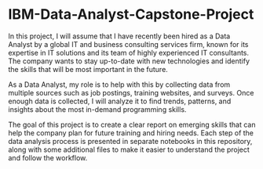 # IBM-Data-Analyst-Capstone-Project
In this project, I will assume that I have recently been hired as a Data Analyst by a global IT and business consulting services firm, known for its expertise in IT solutions and its team of highly experienced IT consultants. The company wants to stay up-to-date with new technologies and identify the skills that will be most important in the future.

As a Data Analyst, my role is to help with this by collecting data from multiple sources such as job postings, training websites, and surveys. Once enough data is collected, I will analyze it to find trends, patterns, and insights about the most in-demand programming skills.

The goal of this project is to create a clear report on emerging skills that can help the company plan for future training and hiring needs. Each step of the data analysis process is presented in separate notebooks in this repository, along with some additional files to make it easier to understand the project and follow the workflow.
